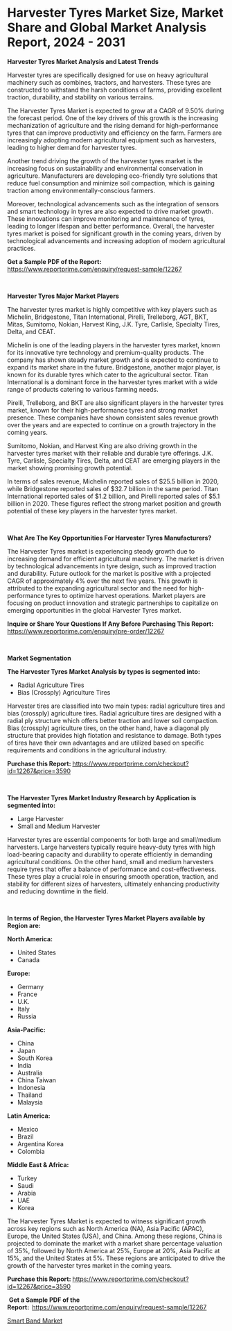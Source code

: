 <p><h1>Harvester Tyres Market Size, Market Share and Global Market Analysis Report, 2024 - 2031</h1></p><p><strong>Harvester Tyres Market Analysis and Latest Trends</strong></p>
<p><p>Harvester tyres are specifically designed for use on heavy agricultural machinery such as combines, tractors, and harvesters. These tyres are constructed to withstand the harsh conditions of farms, providing excellent traction, durability, and stability on various terrains.</p><p>The Harvester Tyres Market is expected to grow at a CAGR of 9.50% during the forecast period. One of the key drivers of this growth is the increasing mechanization of agriculture and the rising demand for high-performance tyres that can improve productivity and efficiency on the farm. Farmers are increasingly adopting modern agricultural equipment such as harvesters, leading to higher demand for harvester tyres.</p><p>Another trend driving the growth of the harvester tyres market is the increasing focus on sustainability and environmental conservation in agriculture. Manufacturers are developing eco-friendly tyre solutions that reduce fuel consumption and minimize soil compaction, which is gaining traction among environmentally-conscious farmers.</p><p>Moreover, technological advancements such as the integration of sensors and smart technology in tyres are also expected to drive market growth. These innovations can improve monitoring and maintenance of tyres, leading to longer lifespan and better performance. Overall, the harvester tyres market is poised for significant growth in the coming years, driven by technological advancements and increasing adoption of modern agricultural practices.</p></p>
<p><strong>Get a Sample PDF of the Report:&nbsp;</strong> <a href="https://www.reportprime.com/enquiry/request-sample/12267">https://www.reportprime.com/enquiry/request-sample/12267</a></p>
<p>&nbsp;</p>
<p><strong>Harvester Tyres Major Market Players</strong></p>
<p><p>The harvester tyres market is highly competitive with key players such as Michelin, Bridgestone, Titan International, Pirelli, Trelleborg, AGT, BKT, Mitas, Sumitomo, Nokian, Harvest King, J.K. Tyre, Carlisle, Specialty Tires, Delta, and CEAT. </p><p>Michelin is one of the leading players in the harvester tyres market, known for its innovative tyre technology and premium-quality products. The company has shown steady market growth and is expected to continue to expand its market share in the future. Bridgestone, another major player, is known for its durable tyres which cater to the agricultural sector. Titan International is a dominant force in the harvester tyres market with a wide range of products catering to various farming needs.</p><p>Pirelli, Trelleborg, and BKT are also significant players in the harvester tyres market, known for their high-performance tyres and strong market presence. These companies have shown consistent sales revenue growth over the years and are expected to continue on a growth trajectory in the coming years.</p><p>Sumitomo, Nokian, and Harvest King are also driving growth in the harvester tyres market with their reliable and durable tyre offerings. J.K. Tyre, Carlisle, Specialty Tires, Delta, and CEAT are emerging players in the market showing promising growth potential.</p><p>In terms of sales revenue, Michelin reported sales of $25.5 billion in 2020, while Bridgestone reported sales of $32.7 billion in the same period. Titan International reported sales of $1.2 billion, and Pirelli reported sales of $5.1 billion in 2020. These figures reflect the strong market position and growth potential of these key players in the harvester tyres market.</p></p>
<p>&nbsp;</p>
<p><strong>What Are The Key Opportunities For Harvester Tyres Manufacturers?</strong></p>
<p><p>The Harvester Tyres market is experiencing steady growth due to increasing demand for efficient agricultural machinery. The market is driven by technological advancements in tyre design, such as improved traction and durability. Future outlook for the market is positive with a projected CAGR of approximately 4% over the next five years. This growth is attributed to the expanding agricultural sector and the need for high-performance tyres to optimize harvest operations. Market players are focusing on product innovation and strategic partnerships to capitalize on emerging opportunities in the global Harvester Tyres market.</p></p>
<p><strong>Inquire or Share Your Questions If Any Before Purchasing This Report:</strong> <a href="https://www.reportprime.com/enquiry/pre-order/12267">https://www.reportprime.com/enquiry/pre-order/12267</a></p>
<p>&nbsp;</p>
<p><strong>Market Segmentation</strong></p>
<p><strong>The Harvester Tyres Market Analysis by types is segmented into:</strong></p>
<p><ul><li>Radial Agriculture Tires</li><li>Bias (Crossply) Agriculture Tires</li></ul></p>
<p><p>Harvester tires are classified into two main types: radial agriculture tires and bias (crossply) agriculture tires. Radial agriculture tires are designed with a radial ply structure which offers better traction and lower soil compaction. Bias (crossply) agriculture tires, on the other hand, have a diagonal ply structure that provides high flotation and resistance to damage. Both types of tires have their own advantages and are utilized based on specific requirements and conditions in the agricultural industry.</p></p>
<p><strong>Purchase this Report:&nbsp;</strong><a href="https://www.reportprime.com/checkout?id=12267&price=3590">https://www.reportprime.com/checkout?id=12267&price=3590</a></p>
<p>&nbsp;</p>
<p><strong>The Harvester Tyres Market Industry Research by Application is segmented into:</strong></p>
<p><ul><li>Large Harvester</li><li>Small and Medium Harvester</li></ul></p>
<p><p>Harvester tyres are essential components for both large and small/medium harvesters. Large harvesters typically require heavy-duty tyres with high load-bearing capacity and durability to operate efficiently in demanding agricultural conditions. On the other hand, small and medium harvesters require tyres that offer a balance of performance and cost-effectiveness. These tyres play a crucial role in ensuring smooth operation, traction, and stability for different sizes of harvesters, ultimately enhancing productivity and reducing downtime in the field.</p></p>
<p>&nbsp;</p>
<p><strong>In terms of Region, the Harvester Tyres Market Players available by Region are:</strong></p>
<p>
    <p> <strong> North America: </strong>
        <ul>
            <li>United States</li>
            <li>Canada</li>
        </ul>
        </p> 
    <p> <strong> Europe: </strong>
        <ul>
            <li>Germany</li>
            <li>France</li>
            <li>U.K.</li>
            <li>Italy</li>
            <li>Russia</li>
        </ul>
        </p> 
    <p> <strong> Asia-Pacific: </strong>
        <ul>
            <li>China</li>
            <li>Japan</li>
            <li>South Korea</li>
            <li>India</li>
            <li>Australia</li>
            <li>China Taiwan</li>
            <li>Indonesia</li>
            <li>Thailand</li>
            <li>Malaysia</li>
        </ul>
        </p> 
    <p> <strong> Latin America: </strong>
        <ul>
            <li>Mexico</li>
            <li>Brazil</li>
            <li>Argentina Korea</li>
            <li>Colombia</li>
        </ul>
        </p> 
    <p> <strong> Middle East & Africa: </strong>
        <ul>
            <li>Turkey</li>
            <li>Saudi</li>
            <li>Arabia</li>
            <li>UAE</li>
            <li>Korea</li>
        </ul>
    </p>
    </p>
<p><p>The Harvester Tyres Market is expected to witness significant growth across key regions such as North America (NA), Asia Pacific (APAC), Europe, the United States (USA), and China. Among these regions, China is projected to dominate the market with a market share percentage valuation of 35%, followed by North America at 25%, Europe at 20%, Asia Pacific at 15%, and the United States at 5%. These regions are anticipated to drive the growth of the harvester tyres market in the coming years.</p></p>
<p><strong>Purchase this Report: </strong><a href="https://www.reportprime.com/checkout?id=12267&price=3590">https://www.reportprime.com/checkout?id=12267&price=3590</a></p>
<p>&nbsp;<strong>Get a Sample PDF of the Report:&nbsp;&nbsp;</strong><a href="https://www.reportprime.com/enquiry/request-sample/12267">https://www.reportprime.com/enquiry/request-sample/12267</a></p>
<p><strong></strong></p>
<p><p><a href="https://github.com/gdfhhhj/Market-Research-Report-List-3/blob/main/smart-band-market.md">Smart Band Market</a></p></p>